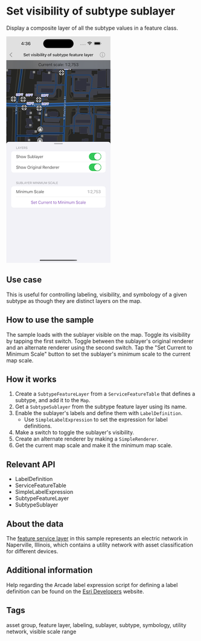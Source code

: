 # Set visibility of subtype sublayer

Display a composite layer of all the subtype values in a feature class.

![Image of Set visibility of subtype sublayer sample](set-visibility-of-subtype-sublayer.png)

## Use case

This is useful for controlling labeling, visibility, and symbology of a given subtype as though they are distinct layers on the map.

## How to use the sample

The sample loads with the sublayer visible on the map. Toggle its visibility by tapping the first switch. Toggle between the sublayer's original renderer and an alternate renderer using the second switch. Tap the
 "Set Current to Minimum Scale" button to set the sublayer's minimum scale to the current map scale.

## How it works

1. Create a `SubtypeFeatureLayer` from a `ServiceFeatureTable` that defines a subtype, and add it to the `Map`.
2. Get a `SubtypeSublayer` from the subtype feature layer using its name.
3. Enable the sublayer's labels and define them with `LabelDefinition`.
    * Use `SimpleLabelExpression` to set the expression for label definitions.
4. Make a switch to toggle the sublayer's visibility.
5. Create an alternate renderer by making a `SimpleRenderer`.
6. Get the current map scale and make it the minimum map scale.

## Relevant API

* LabelDefinition
* ServiceFeatureTable
* SimpleLabelExpression
* SubtypeFeatureLayer
* SubtypeSublayer

## About the data

The [feature service layer](https://sampleserver7.arcgisonline.com/server/rest/services/UtilityNetwork/NapervilleElectric/FeatureServer/0) in this sample represents an electric network in Naperville, Illinois, which contains a utility network with asset classification for different devices.

## Additional information

Help regarding the Arcade label expression script for defining a label definition can be found on the [Esri Developers](https://developers.arcgis.com/arcade/) website.

## Tags

asset group, feature layer, labeling, sublayer, subtype, symbology, utility network, visible scale range
